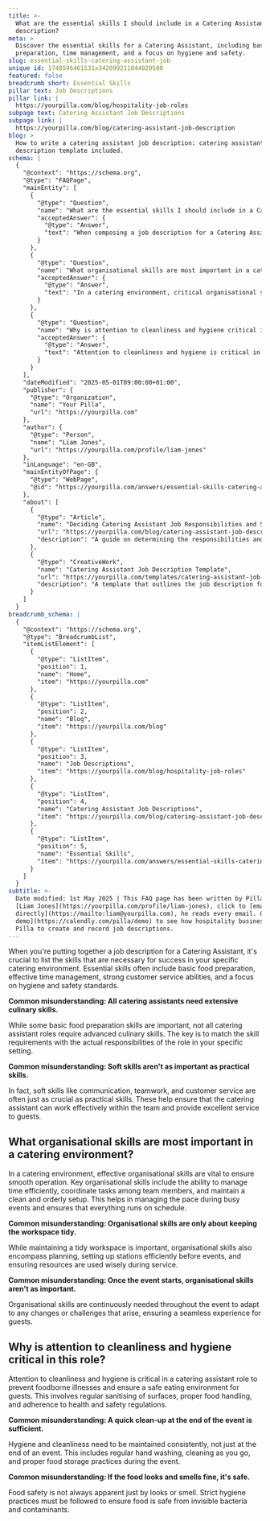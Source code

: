 ```yaml
---
title: >-
  What are the essential skills I should include in a Catering Assistant job
  description?
meta: >
  Discover the essential skills for a Catering Assistant, including basic food
  preparation, time management, and a focus on hygiene and safety.
slug: essential-skills-catering-assistant-job
unique id: 1748596461531x342099211844020500
featured: false
breadcrumb short: Essential Skills
pillar text: Job Descriptions
pillar link: |
  https://yourpilla.com/blog/hospitality-job-roles
subpage text: Catering Assistant Job Descriptions
subpage link: |
  https://yourpilla.com/blog/catering-assistant-job-description
blog: >
  How to write a catering assistant job description: catering assistant job
  description template included.
schema: |
  {
    "@context": "https://schema.org",
    "@type": "FAQPage",
    "mainEntity": [
      {
        "@type": "Question",
        "name": "What are the essential skills I should include in a Catering Assistant job description?",
        "acceptedAnswer": {
          "@type": "Answer",
          "text": "When composing a job description for a Catering Assistant, it's crucial to specify the skills that are essential for success in the particular catering setting. Essential skills often include basic food preparation, effective time management, strong customer service abilities, and a keen focus on hygiene and safety standards. Soft skills like communication, teamwork, and customer service are also vital, as they ensure effective teamwork and excellent service to guests."
        }
      },
      {
        "@type": "Question",
        "name": "What organisational skills are most important in a catering environment?",
        "acceptedAnswer": {
          "@type": "Answer",
          "text": "In a catering environment, critical organisational skills include efficient time management, coordination of tasks among team members, and maintaining a clean and orderly setup. These skills are essential for managing the pace during busy events and ensuring everything runs on schedule. Organisational skills are important not only for pre-event planning but throughout the event to adapt to changes and ensure a seamless experience for guests."
        }
      },
      {
        "@type": "Question",
        "name": "Why is attention to cleanliness and hygiene critical in a catering assistant role?",
        "acceptedAnswer": {
          "@type": "Answer",
          "text": "Attention to cleanliness and hygiene is critical in a catering assistant role to prevent foodborne illnesses and create a safe dining environment for guests. This involves regular sanitising of surfaces, proper food handling, and stringent adherence to health and safety regulations. Maintaining consistent hygiene, including regular hand washing and cleaning during the event, is necessary to ensure food safety."
        }
      }
    ],
    "dateModified": "2025-05-01T09:00:00+01:00",
    "publisher": {
      "@type": "Organization",
      "name": "Your Pilla",
      "url": "https://yourpilla.com"
    },
    "author": {
      "@type": "Person",
      "name": "Liam Jones",
      "url": "https://yourpilla.com/profile/liam-jones"
    },
    "inLanguage": "en-GB",
    "mainEntityOfPage": {
      "@type": "WebPage",
      "@id": "https://yourpilla.com/answers/essential-skills-catering-assistant-job"
    },
    "about": [
      {
        "@type": "Article",
        "name": "Deciding Catering Assistant Job Responsibilities and Skills",
        "url": "https://yourpilla.com/blog/catering-assistant-job-description",
        "description": "A guide on determining the responsibilities and required skills for a Catering Assistant role."
      },
      {
        "@type": "CreativeWork",
        "name": "Catering Assistant Job Description Template",
        "url": "https://yourpilla.com/templates/catering-assistant-job-description",
        "description": "A template that outlines the job description for a Catering Assistant, including skills needed and responsibilities."
      }
    ]
  }
breadcrumb_schema: |
  {
    "@context": "https://schema.org",
    "@type": "BreadcrumbList",
    "itemListElement": [
      {
        "@type": "ListItem",
        "position": 1,
        "name": "Home",
        "item": "https://yourpilla.com"
      },
      {
        "@type": "ListItem",
        "position": 2,
        "name": "Blog",
        "item": "https://yourpilla.com/blog"
      },
      {
        "@type": "ListItem",
        "position": 3,
        "name": "Job Descriptions",
        "item": "https://yourpilla.com/blog/hospitality-job-roles"
      },
      {
        "@type": "ListItem",
        "position": 4,
        "name": "Catering Assistant Job Descriptions",
        "item": "https://yourpilla.com/blog/catering-assistant-job-description"
      },
      {
        "@type": "ListItem",
        "position": 5,
        "name": "Essential Skills",
        "item": "https://yourpilla.com/answers/essential-skills-catering-assistant-job"
      }
    ]
  }
subtitle: >-
  Date modified: 1st May 2025 | This FAQ page has been written by Pilla Founder,
  [Liam Jones](https://yourpilla.com/profile/liam-jones), click to [email Liam
  directly](https://mailto:liam@yourpilla.com), he reads every email. Or [book a
  demo](https://calendly.com/pilla/demo) to see how hospitality businesses use
  Pilla to create and record job descriptions.
---
```

When you're putting together a job description for a Catering Assistant, it's crucial to list the skills that are necessary for success in your specific catering environment. Essential skills often include basic food preparation, effective time management, strong customer service abilities, and a focus on hygiene and safety standards.

**Common misunderstanding: All catering assistants need extensive culinary skills.**

While some basic food preparation skills are important, not all catering assistant roles require advanced culinary skills. The key is to match the skill requirements with the actual responsibilities of the role in your specific setting.

**Common misunderstanding: Soft skills aren't as important as practical skills.**

In fact, soft skills like communication, teamwork, and customer service are often just as crucial as practical skills. These help ensure that the catering assistant can work effectively within the team and provide excellent service to guests.

## What organisational skills are most important in a catering environment?

In a catering environment, effective organisational skills are vital to ensure smooth operation. Key organisational skills include the ability to manage time efficiently, coordinate tasks among team members, and maintain a clean and orderly setup. This helps in managing the pace during busy events and ensures that everything runs on schedule.

**Common misunderstanding: Organisational skills are only about keeping the workspace tidy.**

While maintaining a tidy workspace is important, organisational skills also encompass planning, setting up stations efficiently before events, and ensuring resources are used wisely during service.

**Common misunderstanding: Once the event starts, organisational skills aren't as important.**

Organisational skills are continuously needed throughout the event to adapt to any changes or challenges that arise, ensuring a seamless experience for guests.

## Why is attention to cleanliness and hygiene critical in this role?

Attention to cleanliness and hygiene is critical in a catering assistant role to prevent foodborne illnesses and ensure a safe eating environment for guests. This involves regular sanitising of surfaces, proper food handling, and adherence to health and safety regulations.

**Common misunderstanding: A quick clean-up at the end of the event is sufficient.**

Hygiene and cleanliness need to be maintained consistently, not just at the end of an event. This includes regular hand washing, cleaning as you go, and proper food storage practices during the event.

**Common misunderstanding: If the food looks and smells fine, it's safe.**

Food safety is not always apparent just by looks or smell. Strict hygiene practices must be followed to ensure food is safe from invisible bacteria and contaminants.
